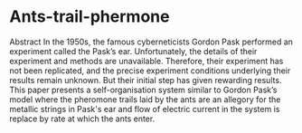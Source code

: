 # Ants-trail-phermone

Abstract 
In the 1950s, the famous cyberneticists Gordon Pask performed an experiment called the
Pask’s ear. Unfortunately, the details of their experiment and methods are unavailable.
Therefore, their experiment has not been replicated, and the precise experiment conditions
underlying their results remain unknown. But their initial step has given rewarding results.
This paper presents a self-organisation system similar to Gordon Pask’s model where the
pheromone trails laid by the ants are an allegory for the metallic strings in Pask's ear and
flow of electric current in the system is replace by rate at which the ants enter.
